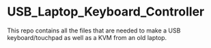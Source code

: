 # USB_Laptop_Keyboard_Controller
 This repo contains all the files that are needed to make a USB keyboard/touchpad as well as a KVM from an old laptop.
